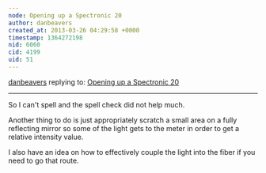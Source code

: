 ```yaml
---
node: Opening up a Spectronic 20
author: danbeavers
created_at: 2013-03-26 04:29:58 +0000
timestamp: 1364272198
nid: 6060
cid: 4199
uid: 51
---
```




[danbeavers](../profile/danbeavers) replying to: [Opening up a Spectronic 20](../notes/warren/2-19-2013/opening-spectronic-20)

----
So I can't spell and the spell check did not help much.

Another thing to do is just appropriately scratch a small area on a fully reflecting mirror so some of the light gets to the meter in order to get a relative intensity value.

I also have an idea on how to effectively couple the light into the fiber if you need to go that route.